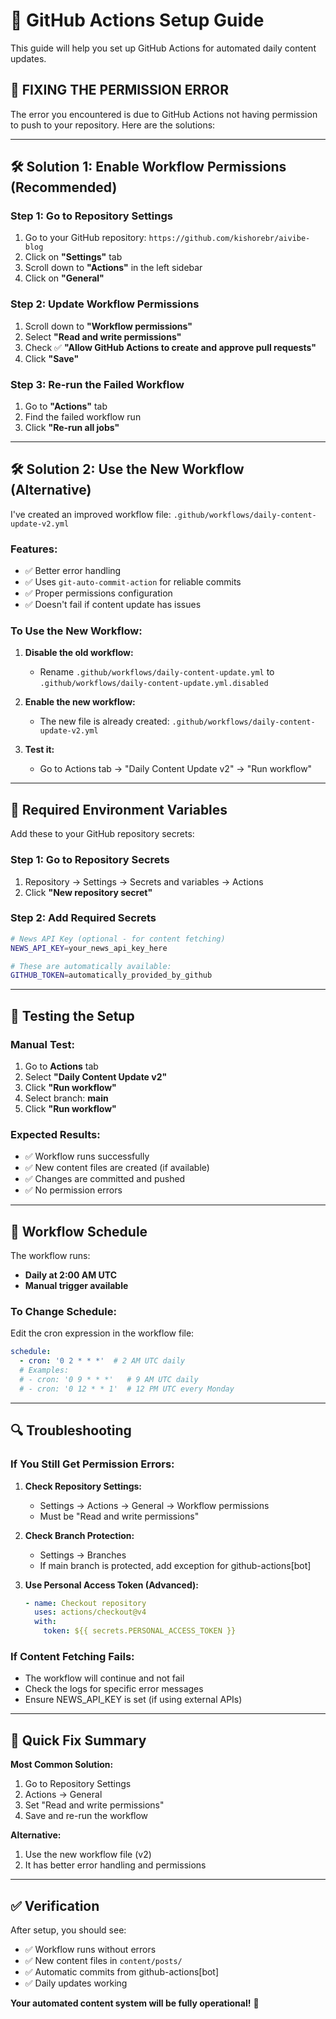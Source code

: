 # 🔧 GitHub Actions Setup Guide

This guide will help you set up GitHub Actions for automated daily content updates.

## 🚨 **FIXING THE PERMISSION ERROR**

The error you encountered is due to GitHub Actions not having permission to push to your repository. Here are the solutions:

---

## 🛠️ **Solution 1: Enable Workflow Permissions (Recommended)**

### **Step 1: Go to Repository Settings**
1. Go to your GitHub repository: `https://github.com/kishorebr/aivibe-blog`
2. Click on **"Settings"** tab
3. Scroll down to **"Actions"** in the left sidebar
4. Click on **"General"**

### **Step 2: Update Workflow Permissions**
1. Scroll down to **"Workflow permissions"**
2. Select **"Read and write permissions"**
3. Check ✅ **"Allow GitHub Actions to create and approve pull requests"**
4. Click **"Save"**

### **Step 3: Re-run the Failed Workflow**
1. Go to **"Actions"** tab
2. Find the failed workflow run
3. Click **"Re-run all jobs"**

---

## 🛠️ **Solution 2: Use the New Workflow (Alternative)**

I've created an improved workflow file: `.github/workflows/daily-content-update-v2.yml`

### **Features:**
- ✅ Better error handling
- ✅ Uses `git-auto-commit-action` for reliable commits
- ✅ Proper permissions configuration
- ✅ Doesn't fail if content update has issues

### **To Use the New Workflow:**
1. **Disable the old workflow:**
   - Rename `.github/workflows/daily-content-update.yml` to `.github/workflows/daily-content-update.yml.disabled`

2. **Enable the new workflow:**
   - The new file is already created: `.github/workflows/daily-content-update-v2.yml`

3. **Test it:**
   - Go to Actions tab → "Daily Content Update v2" → "Run workflow"

---

## 🔑 **Required Environment Variables**

Add these to your GitHub repository secrets:

### **Step 1: Go to Repository Secrets**
1. Repository → Settings → Secrets and variables → Actions
2. Click **"New repository secret"**

### **Step 2: Add Required Secrets**

```bash
# News API Key (optional - for content fetching)
NEWS_API_KEY=your_news_api_key_here

# These are automatically available:
GITHUB_TOKEN=automatically_provided_by_github
```

---

## 🧪 **Testing the Setup**

### **Manual Test:**
1. Go to **Actions** tab
2. Select **"Daily Content Update v2"**
3. Click **"Run workflow"**
4. Select branch: **main**
5. Click **"Run workflow"**

### **Expected Results:**
- ✅ Workflow runs successfully
- ✅ New content files are created (if available)
- ✅ Changes are committed and pushed
- ✅ No permission errors

---

## 📅 **Workflow Schedule**

The workflow runs:
- **Daily at 2:00 AM UTC**
- **Manual trigger available**

### **To Change Schedule:**
Edit the cron expression in the workflow file:
```yaml
schedule:
  - cron: '0 2 * * *'  # 2 AM UTC daily
  # Examples:
  # - cron: '0 9 * * *'   # 9 AM UTC daily
  # - cron: '0 12 * * 1'  # 12 PM UTC every Monday
```

---

## 🔍 **Troubleshooting**

### **If You Still Get Permission Errors:**

1. **Check Repository Settings:**
   - Settings → Actions → General → Workflow permissions
   - Must be "Read and write permissions"

2. **Check Branch Protection:**
   - Settings → Branches
   - If main branch is protected, add exception for github-actions[bot]

3. **Use Personal Access Token (Advanced):**
   ```yaml
   - name: Checkout repository
     uses: actions/checkout@v4
     with:
       token: ${{ secrets.PERSONAL_ACCESS_TOKEN }}
   ```

### **If Content Fetching Fails:**
- The workflow will continue and not fail
- Check the logs for specific error messages
- Ensure NEWS_API_KEY is set (if using external APIs)

---

## 🎯 **Quick Fix Summary**

**Most Common Solution:**
1. Go to Repository Settings
2. Actions → General
3. Set "Read and write permissions"
4. Save and re-run the workflow

**Alternative:**
1. Use the new workflow file (v2)
2. It has better error handling and permissions

---

## ✅ **Verification**

After setup, you should see:
- ✅ Workflow runs without errors
- ✅ New content files in `content/posts/`
- ✅ Automatic commits from github-actions[bot]
- ✅ Daily updates working

**Your automated content system will be fully operational!** 🚀